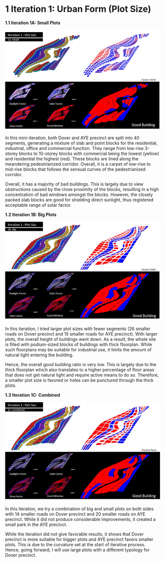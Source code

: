 
# 1 Iteration 1: Urban Form (Plot Size)

__1.1 Iteration 1A: Small Plots__

![Fig. 2: Iteration 1A](imgs/1_1.jpg)

In this mini-iteration, both Dover and AYE precinct are split into 40 segments, generating a mixture of slab and point blocks for the residential, industrial, office and commercial function. They range from low-rise 3-storey blocks to 10-storey blocks with commercial being the lowest (yellow) and residential the highest (red). These blocks are lined along the meandering pedestrianized corridor. Overall, it is a carpet of low-rise to mid-rise blocks that follows the sensual curves of the pedestrianized corridor.

Overall, it has a majority of bad buildings. This is largely due to view obstructions caused by the close proximity of the blocks, resulting in a high concentration of bad windows amongst the blocks. However, the closely packed slab blocks are good for shielding direct sunlight, thus registered acceptable range of solar factor. 



__1.2 Iteration 1B: Big Plots__

![Fig. 3: Iteration 1B](imgs/1_2.jpg)

In this iteration, I tried larger plot sizes with fewer segments (26 smaller roads on Dover precinct and 15 smaller roads for AYE precinct). With larger plots, the overall height of buildings went down. As a result, the whole site is filled with podium-sized blocks of buildings with thick floorplan. While such floorplans may be suitable for industrial use, it limits the amount of natural light entering the building. 

Hence, the overall good building ratio is very low. This is largely due to the thick floorplan which also translates to a higher percentage of floor areas that does not get natural light and require active means to do so. Therefore, a smaller plot size is favored or holes can be punctured through the thick plots. 



__1.3 Iteration 1C: Combined__

![Fig. 4: Iteration 1C](imgs/1_3.jpg)

In this iteration, we try a combination of big and small plots on both sides with 14 smaller roads on Dover precinct and 20 smaller roads on AYE precinct. While it did not produce considerable improvements, it created a small park in the AYE precinct. 

While the iteration did not give favorable results, it shows that Dover precinct is more suitable for bigger plots and AYE precinct favors smaller plots. This is due to the curvature set at the start of iterative process. Hence, going forward, I will use large plots with a different typology for Dover precinct.
